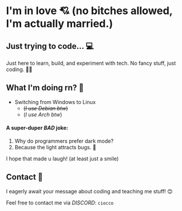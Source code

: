 # I'm in love 💘 (no bitches allowed, I'm actually married.)

## Just trying to code... 💻  
Just here to learn, build, and experiment with tech. No fancy stuff, just coding. 👨‍💻

## What I'm doing rn? 📀
- Switching from Windows to Linux
  - ~~(*I use Debian btw*)~~
  - (*I use Arch btw*)
  
#### A super-duper *_BAD_* joke:

1. Why do programmers prefer dark mode?  
2. Because the light attracts bugs. 🐛

I hope that made u laugh! (at least just a smile)


## Contact 💬  
I eagerly await your message about coding and teaching me stuff! 😊

Feel free to contact me via *_DISCORD_*: `ciocco`  
